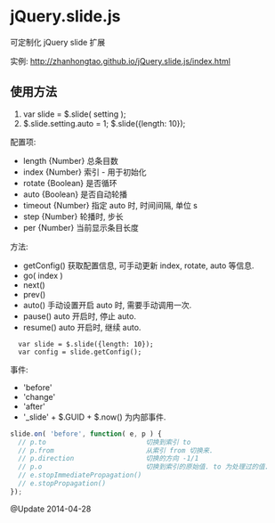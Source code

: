 jQuery.slide.js
===============

可定制化 jQuery slide 扩展

实例: http://zhanhongtao.github.io/jQuery.slide.js/index.html


## 使用方法
1. var slide = $.slide( setting );
2. $.slide.setting.auto = 1; $.slide({length: 10});

配置项:
* length  {Number}  总条目数
* index   {Number}  索引 - 用于初始化
* rotate  {Boolean} 是否循环
* auto    {Boolean} 是否自动轮播
* timeout {Number}  指定 auto 时, 时间间隔, 单位 s
* step    {Number}  轮播时, 步长
* per     {Number}  当前显示条目长度

方法:
* getConfig()  获取配置信息, 可手动更新 index, rotate, auto 等信息.
* go( index )
* next()
* prev()
* auto()       手动设置开启 auto 时, 需要手动调用一次.
* pause()      auto 开启时, 停止 auto.
* resume()     auto 开启时, 继续 auto.

```
  var slide = $.slide({length: 10});
  var config = slide.getConfig();
```

事件:
* 'before'
* 'change'
* 'after'
* '_slide' + $.GUID + $.now() 为内部事件.

```JavaScript
slide.on( 'before', function( e, p ) {
  // p.to                         切换到索引 to
  // p.from                       从索引 from 切换来.
  // p.direction                  切换的方向 -1/1
  // p.o                          切换到索引的原始值. to 为处理过的值.
  // e.stopImmediatePropagation() 
  // e.stopPropagation()
});
```

@Update 2014-04-28

